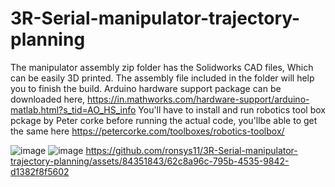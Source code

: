 # 3R-Serial-manipulator-trajectory-planning

The manipulator assembly zip folder has the Solidworks CAD files, Which can be easily 3D printed. The assembly file included in the folder will help you to finish the build. Arduino hardware support package can be downloaded here, https://in.mathworks.com/hardware-support/arduino-matlab.html?s_tid=AO_HS_info You'll have to install and run robotics tool box pckage by Peter corke before running the actual code, you'llbe able to get the same here https://petercorke.com/toolboxes/robotics-toolbox/

![image](https://github.com/ronsys11/3R-Serial-manipulator-trajectory-planning/assets/84351843/8f14d846-4195-464c-b9b3-52ba2508d9d8)
![image](https://github.com/ronsys11/3R-Serial-manipulator-trajectory-planning/assets/84351843/ead8e0c1-5dde-438d-b24e-a0742c19a193)
https://github.com/ronsys11/3R-Serial-manipulator-trajectory-planning/assets/84351843/62c8a96c-795b-4535-9842-d1382f8f5602

